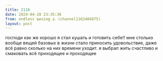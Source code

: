 ```yaml
---
title: 2116
date: 2024-04-28 23:35:36
from: endless шизing ⍼ (channel1162404975)
layout: post
---
```


господи как же хорошо я стал кушать и готовить себе!! мне столько вообще вещей базовых в жизни стало приносить удовольствие, даже всё равно сколько на них времени уходит. я выбрал жить счастливо и смаковать всё приходящее и проходящее
